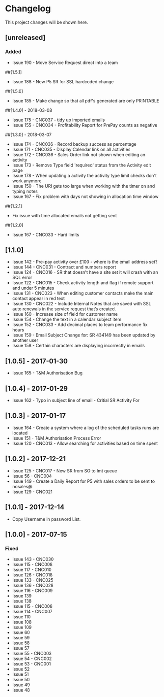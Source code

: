 # Changelog
This project changes will be shown here.

## [unreleased]
### Added
- Issue 190 - Move Service Request direct into a team

##[1.5.1]
- Issue 188 - New P5 SR for SSL hardcoded change

##[1.5.0]
- Issue 185 - Make change so that all pdf's generated are only PRINTABLE

##[1.4.0] - 2018-03-08
- Issue 175 - CNC037 - tidy up imported emails
- Issue 155 - CNC034 - Profitability Report for PrePay counts as negative

##[1.3.0] - 2018-03-07
- Issue 174 - CNC036 - Record backup success as percentage
- Issue 171 - CNC035 - Display Calendar link on all activities
- Issue 172 - CNC036 - Sales Order link not shown when editing an activity
- Issue 173 - Remove Type field 'required' status from the Activity edit page
- Issue 178 - When updating a activity the activity type limit checks don't work anymore
- Issue 150 - The URI gets too large when working with the timer on and typing notes
- Issue 167 - Fix problem with days not showing in allocation time window

##[1.2.1]
- Fix issue with time allocated emails not getting sent

##[1.2.0]
- Issue 167 - CNC033 - Hard limits

## [1.1.0]
- Issue 142 - Pre-pay activity over £100 - where is the email address set?
- Issue 144 - CNC031 - Contract and numbers report
- Issue 124 - CNC016 - SR that doesn't have a site set it will crash with an SQL error
- Issue 122 - CNC015 - Check activity length and flag if remote support and under 5 minutes
- Issue 131 - CNC023 - When editing customer contacts make the main contact appear in red text
- Issue 130 - CNC022 - Include Internal Notes that are saved with SSL auto renewals in the service request that’s created.
- Issue 160 - Increase size of field for customer name
- Issue 154 - Change the text in a calendar subject item
- Issue 152 - CNC033 - Add decimal places to team performance fix hours
- Issue 159 - Email Subject Change for: SR 434149 has been updated by another user
- Issue 158 - Certain characters are displaying incorrectly in emails

## [1.0.5] - 2017-01-30
- Issue 165 - T&M Authorisation Bug

## [1.0.4] - 2017-01-29
- Issue 162 - Typo in subject line of email - Critial SR Activity For

## [1.0.3] - 2017-01-17
- Issue 164 - Create a system where a log of the scheduled tasks runs are located
- Issue 151 - T&M Authorisation Process Error
- Issue 120 - CNC013 - Allow searching for activities based on time spent

## [1.0.2] - 2017-12-21
- Issue 125 - CNC017 - New SR from SO to Imt queue
- Issue 56  - CNC004
- Issue 149 - Create a Daily Report for P5 with sales orders to be sent to nosales@
- Issue 129 - CNC021

## [1.0.1] - 2017-12-14
- Copy Username in password List.

## [1.0.0] - 2017-07-15
### Fixed
- Issue 143 - CNC030
- Issue 115 - CNC008
- Issue 117 - CNC010
- Issue 126 - CNC018
- Issue 133 - CNC025
- Issue 136 - CNC028
- Issue 116 - CNC009
- Issue 139
- Issue 138
- Issue 115 - CNC008
- Issue 114 - CNC007
- Issue 110
- Issue 108 
- Issue 109 
- Issue 60
- Issue 59 
- Issue 58
- Issue 57
- Issue 55 - CNC003
- Issue 54 - CNC002
- Issue 53 - CNC001
- Issue 52
- Issue 51
- Issue 50
- Issue 49
- Issue 48